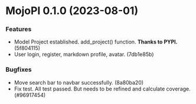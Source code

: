 # MojoPI 0.1.0 (2023-08-01)

### Features

- Model Project established.
  add_project() function. **Thanks to PYPI.** (5f804115)
- User login, register, markdown profile, avatar. (7db1e85b)

### Bugfixes

- Move search bar to navbar successfully. (8a80ba20)
- Fix test. All test passed. But needs to be refined and calculate coverage. (#96917454)
